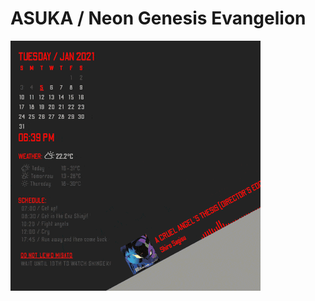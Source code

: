 # ASUKA / Neon Genesis Evangelion

![Wallpaper GIF](https://raw.githubusercontent.com/N0XT/WallpaperEngine/main/ASUKA-NGE/preview.gif)
